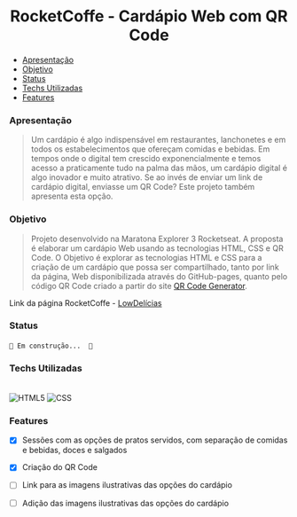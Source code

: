 <h1 align="center">RocketCoffe - Cardápio Web com QR Code</h1> 

* [Apresentação](#ancora1)
* [Objetivo](#ancora2)
* [Status](#ancora3)
* [Techs Utilizadas](#ancora4)
* [Features](#ancora5)


<a id="#ancora1"></a>
### Apresentação
> Um cardápio é algo indispensável em restaurantes, lanchonetes e em todos os estabelecimentos que ofereçam comidas e bebidas. 
Em tempos onde o digital tem crescido exponencialmente e temos acesso a praticamente tudo na palma das mãos, um cardápio digital é algo inovador e muito atrativo.
Se ao invés de enviar um link de cardápio digital, enviasse um QR Code? Este projeto também apresenta esta opção.

<a id="#ancora2"></a>
### Objetivo
> Projeto desenvolvido na Maratona Explorer 3 Rocketseat. A proposta é elaborar um cardápio Web usando as tecnologias HTML, CSS e QR Code.
O Objetivo é explorar as tecnologias HTML e CSS para a criação de um cardápio que possa ser compartilhado, tanto por link da página, Web disponibilizada através do GitHub-pages, quanto pelo código QR Code criado a partir do site [QR Code Generator](https://www.qr-code-generator.com/activate/?utm_source=google_c&utm_medium=cpc&utm_campaign=&utm_content=qr_code_generator_exact&utm_term=%2Bqr%20%2Bcode%20%2Bgenerator_b&gclid=Cj0KCQjw94WZBhDtARIsAKxWG-_ibts1ESFT4O1nppqcUPKceTHwuGyUNhLxfDr3dl1fE_nE_BCqmQkaAp03EALw_wcB).

Link da página RocketCoffe - [LowDelícias](https://rainbow-crumble-05f518.netlify.app/)


<a id="#ancora3"></a>
### Status
> <h4 align="center"> 
	🚧 Em construção...  🚧
</h4>

<a id="#ancora4"></a>
### Techs Utilizadas
<div style="display: inline_block"> </br>
<img align="center" alt="HTML5" src="https://img.shields.io/badge/HTML5-E34F26?style=for-the-badge&logo=html5&logoColor=white"/>
<img align="center" alt="CSS" src="https://img.shields.io/badge/CSS-239120?&style=for-the-badge&logo=css3&logoColor=white"/>
</div>

<a id="#ancora5"></a>
### Features
- [x] Sessões com as opções de pratos servidos, com separação de comidas e bebidas, doces e salgados
- [x] Criação do QR Code
- [ ] Link para as imagens ilustrativas das opções do cardápio
- [ ] Adição das imagens ilustrativas das opções do cardápio

